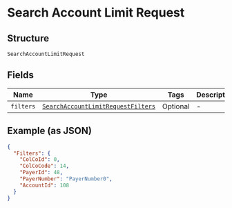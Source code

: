 
# Search Account Limit Request

## Structure

`SearchAccountLimitRequest`

## Fields

| Name | Type | Tags | Description |
|  --- | --- | --- | --- |
| `filters` | [`SearchAccountLimitRequestFilters`](../../doc/models/search-account-limit-request-filters.md) | Optional | - |

## Example (as JSON)

```json
{
  "Filters": {
    "ColCoId": 0,
    "ColCoCode": 14,
    "PayerId": 48,
    "PayerNumber": "PayerNumber0",
    "AccountId": 108
  }
}
```


